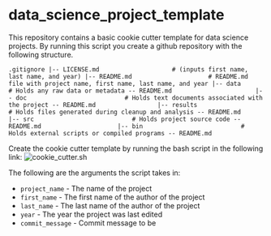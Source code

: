 # data_science_project_template
This repository contains a basic cookie cutter template for data science projects.
By running this script you create a github repository with the following structure.

`.gitignore
|-- LICENSE.md                    # (inputs first name, last name, and year)
|-- README.md                     # README.md file with project name, first name, last name, and year
|-- data                          # Holds any raw data or metadata
      -- README.md                      
|-- doc                           # Holds text documents associated with the project
      -- README.md                
|-- results                       # Holds files generated during cleanup and analysis
      -- README.md                  
|-- src                           # Holds project source code
     -- README.md                    
|-- bin                           # Holds external scripts or compiled programs
      -- README.md        `

Create the cookie cutter template by running the bash script in the  following link:
![cookie_cutter.sh]()

The following are the arguments the script takes in:
* `project_name` - The name of the project
* `first_name` - The first name of the author of the project
* `last_name` - The last name of the author of the project
* `year` - The year the project was last edited
* `commit_message` - Commit message to be
